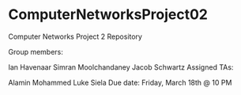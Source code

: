 # ComputerNetworksProject02

Computer Networks Project 2 Repository

Group members:

Ian Havenaar
Simran Moolchandaney
Jacob Schwartz
Assigned TAs:

Alamin Mohammed
Luke Siela
Due date: Friday, March 18th @ 10 PM

